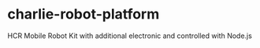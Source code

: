 # charlie-robot-platform
HCR Mobile Robot Kit with additional electronic and controlled with Node.js
